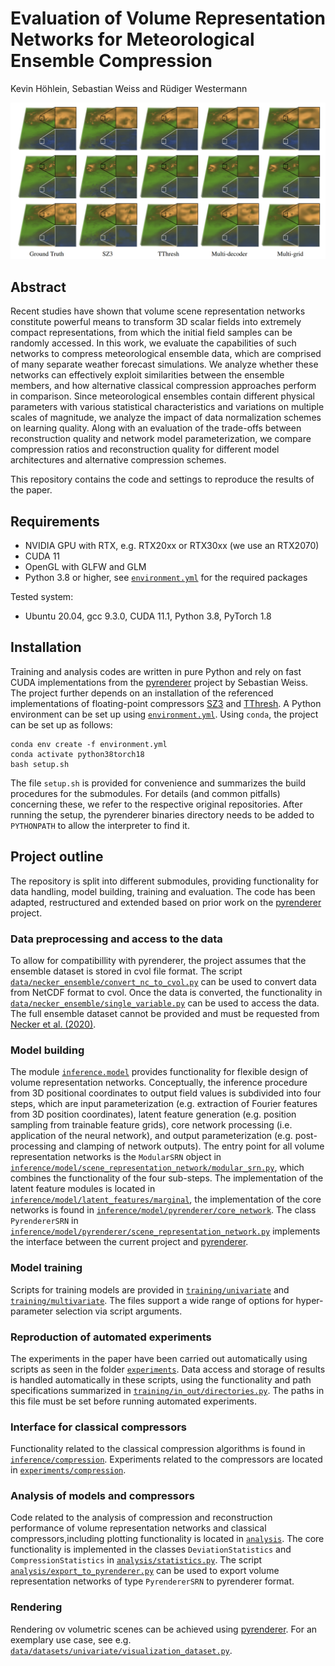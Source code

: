 # Evaluation of Volume Representation Networks for Meteorological Ensemble Compression

Kevin Höhlein, Sebastian Weiss and Rüdiger Westermann

![Teaser](analysis/figures/title_image.png)

## Abstract

Recent studies have shown that volume scene representation networks constitute powerful means to transform 3D scalar fields into extremely compact representations, from which the initial field samples can be randomly accessed. 
In this work, we evaluate the capabilities of such networks to compress meteorological ensemble data, which are comprised of many separate weather forecast simulations. 
We analyze whether these networks can effectively exploit similarities between the ensemble members, and how alternative classical compression approaches perform in comparison. 
Since meteorological ensembles contain different physical parameters with various statistical characteristics and variations on multiple scales of magnitude, we analyze the impact of data normalization schemes on learning quality. 
Along with an evaluation of the trade-offs between reconstruction quality and network model parameterization, we compare compression ratios and reconstruction quality for different model architectures and alternative compression schemes. 

This repository contains the code and settings to reproduce the results of the paper.


## Requirements

 - NVIDIA GPU with RTX, e.g. RTX20xx or RTX30xx (we use an RTX2070)
 - CUDA 11
 - OpenGL with GLFW and GLM
 - Python 3.8 or higher, see [`environment.yml`](environment.yml) for the required packages

Tested system:

- Ubuntu 20.04, gcc 9.3.0, CUDA 11.1, Python 3.8, PyTorch 1.8

## Installation

Training and analysis codes are written in pure Python and rely on fast CUDA implementations from the [pyrenderer](https://github.com/shamanDevel/fV-SRN) project by Sebastian Weiss. 
The project further depends on an installation of the referenced implementations of floating-point compressors [SZ3](https://github.com/szcompressor/SZ3) and [TThresh](https://github.com/rballester/tthresh.git).
A Python environment can be set up using [`environment.yml`](environment.yml). Using `conda`, the project can be set up as follows: 

    conda env create -f environment.yml
    conda activate python38torch18
    bash setup.sh 

The file `setup.sh` is provided for convenience and summarizes the build procedures for the submodules. For details (and common pitfalls) concerning these, we refer to the respective original repositories.
After running the setup, the pyrenderer binaries directory needs to be added to `PYTHONPATH` to allow the interpreter to find it.


## Project outline

The repository is split into different submodules, providing functionality for data handling, model building, training and evaluation. 
The code has been adapted, restructured and extended based on prior work on the [pyrenderer](https://github.com/shamanDevel/fV-SRN) project. 

### Data preprocessing and access to the data

To allow for compatibillity with pyrenderer, the project assumes that the ensemble dataset is stored in cvol file format.
The script [`data/necker_ensemble/convert_nc_to_cvol.py`](data/necker_ensemble/convert_nc_to_cvol.py) can be used to convert data from NetCDF format to cvol. 
Once the data is converted, the functionality in [`data/necker_ensemble/single_variable.py`](data/necker_ensemble/single_variable.py) can be used to access the data.
The full ensemble dataset cannot be provided and must be requested from [Necker et al. (2020)](https://doi.org/10.1002/qj.3744).

### Model building

The module [`inference.model`](inference/model) provides functionality for flexible design of volume representation networks. Conceptually, the inference procedure from 3D positional coordinates to output field values is subdivided into four steps, which are input parameterization (e.g. extraction of Fourier features from 3D position coordinates), 
latent feature generation (e.g. position sampling from trainable feature grids), core network processing (i.e. application of the neural network), and output parameterization (e.g. post-processing and clamping of network outputs). 
The entry point for all volume representation networks is the `ModularSRN` object in [`inference/model/scene_representation_network/modular_srn.py`](inference/model/scene_representation_network/modular_srn.py), which combines the functionality of the four sub-steps. The implementation of the latent feature modules is located in [`inference/model/latent_features/marginal`](inference/model/latent_features/marginal), the 
implementation of the core networks is found in [`inference/model/pyrenderer/core_network`](inference/model/pyrenderer/core_network). The class `PyrendererSRN` in [`inference/model/pyrenderer/scene_representation_network.py`](inference/model/pyrenderer/scene_representation_network.py) implements the interface between the current project and [pyrenderer](https://github.com/shamanDevel/fV-SRN).

### Model training

Scripts for training models are provided in [`training/univariate`](training/univariate) and [`training/multivariate`](training/multivariate).
The files support a wide range of options for hyper-parameter selection via script arguments. 

### Reproduction of automated experiments

The experiments in the paper have been carried out automatically using scripts as seen in the folder [`experiments`](experiments). 
Data access and storage of results is handled automatically in these scripts, using the functionality and path specifications summarized in [`training/in_out/directories.py`](training/in_out/directories.py). 
The paths in this file must be set before running automated experiments.

### Interface for classical compressors

Functionality related to the classical compression algorithms is found in [`inference/compression`](inference/compression). 
Experiments related to the compressors are located in [`experiments/compression`](experiments/compression).

### Analysis of models and compressors

Code related to the analysis of compression and reconstruction performance of volume representation networks and classical compressors,including plotting functionality is located in [`analysis`](analysis).
The core functionality is implemented in the classes `DeviationStatistics` and `CompressionStatistics` in [`analysis/statistics.py`](analysis/statistics.py). 
The script [`analysis/export_to_pyrenderer.py`](analysis/export_to_pyrenderer.py) can be used to export volume representation networks of type `PyrendererSRN` to pyrenderer format.

### Rendering

Rendering ov volumetric scenes can be achieved using [pyrenderer](https://github.com/shamanDevel/fV-SRN). For an exemplary use case, see e.g. [`data/datasets/univariate/visualization_dataset.py`](data/datasets/univariate/visualization_dataset.py).

